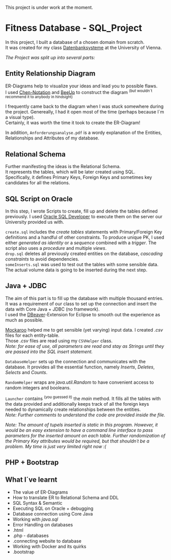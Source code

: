 This project is under work at the moment.

# Fitness Database - SQL_Project
 
In this project, I built a database of a chosen domain from scratch. <br/>
It was created for my class [Datenbanksysteme](https://ufind.univie.ac.at/de/course.html?lv=051031&semester=2020W) at the University of Vienna.

_The Project was split up into several parts:_

## Entity Relationship Diagram

ER-Diagrams help to visualize your ideas and lead you to possible flaws. </br>
I used [Chen-Notation](https://de.wikipedia.org/wiki/Chen-Notation) and [BeeUp](https://austria.omilab.org/psm/content/bee-up/info) to construct the diagram <sup>(but wouldn´t recommend it to anybody in hindsight)</sup>

I frequently came back to the diagram when I was stuck somewhere during the project. Genereally, I had it open most of the time (perhaps because I´m a visual type). </br>
Certainly, it was worth the time it took to create the ER-Diagram!

In addition, `Anforderungsanalyse.pdf` is a wordy explanation of the Entities, Relationships and Attributes of my database.


## Relational Schema

Further manifesting the ideas is the Relational Schema. </br>
It represents the tables, which will be later created using SQL. </br>
Specifically, it defines Primary Keys, Foreign Keys and sometimes key candidates for all the relations. </br>


## SQL Script on Oracle

In this step, I wrote Scripts to create, fill up and delete the tables defined previously. I used [Oracle SQL Developer](https://www.oracle.com/database/technologies/appdev/sqldeveloper-landing.html) to execute them on the server our University provided us with.

`create.sql` includes the _create tables_ statements with Primary/Foreign Key definitions and a handful of other constraints. To produce unique PK, I used either _generated as identity_ or a _sequence_ combined with a _trigger_. The script also uses a _procedure_ and multiple _views_. <br>
`drop.sql` deletes all previously created entities on the database, _cascading constraints_ to avoid dependencies. <br>
`someInserts.sql` was used to test out the tables with some sensible data. The actual volume data is going to be inserted during the next step.


## Java + JDBC

The aim of this part is to fill up the database with multiple thousand entries. </br>
It was a requirement of our class to set up the connection and insert the data with Core Java + JDBC (no framework). </br>
I used the [DBeaver](https://dbeaver.com/docs/wiki/)-Extension for Eclipse to smooth out the experience as much as possible.

[Mockaroo](https://www.mockaroo.com/) helped me to get sensible (yet varying) input data. I created _.csv_ files for each entity-table. </br>
Those _.csv_ files are read using my `CSVHelper` class. </br>
_Note: for ease of use, all parameters are read and stay as Strings until they are passed into the SQL insert statement._

`DatabaseHelper` sets up the connection and communicates with the database. It provides all the essential function, namely _Inserts_, _Deletes_, _Selects_ and _Counts_. 

`RandomHelper` wraps are _java.util.Random_ to have convenient access to random integers and booleans.

`Launcher` contains <sup>(you guessed it)</sup> the _main_ method. It fills all the tables with the data provided and additionally keeps track of all the foreign keys needed to dynamically create relationships between the entities.</br>
_Note: Further comments to understand the code are provided inside the file._

_Note: The amount of tupels inserted is static in this program. However, it would be an easy extension to have a command line interface to pass parameters for the inserted amount on each table. Further randomization of the Primary Key attributes would be required, but that shouldn´t be a problem. My time is just very limited right now :(_


## PHP + Bootstrap


## What I´ve learnt
* The value of ER-Diagrams
* How to translate ER to Relational Schema and DDL
* SQL Syntax & Semantic
* Executing SQL on Oracle + debugging
* Database connection using Core Java
* Working with _java.sql_
* Error Handling on databases
* .html
* .php - databases
* .connecting website to database
* Working with Docker and its quirks
* .bootstrap
